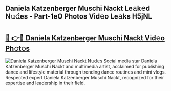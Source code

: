 ## Daniela Katzenberger Muschi Nackt Le𝚊k𝚎d N𝚞𝚍es - Part-1eO Photos Vid𝚎o Le𝚊ks H5jNL

# <h2><a href="http://fb0za8.evod.top/?m=Daniela+Katzenberger+Muschi+Nackt">🔗 👉🔴 Daniela Katzenberger Muschi Nackt Vid𝚎o Ph𝚘t𝚘s</a></h2>

[![Daniela Katzenberger Muschi Nackt N𝚞d𝚎s](https://i.imgur.com/8V9OHl7.gif)](http://fb0za8.evod.top/?m=Daniela+Katzenberger+Muschi+Nackt)
Social media star Daniela Katzenberger Muschi Nackt and multimedia artist, acclaimed for publishing dance and lifestyle material through trending dance routines and mini vlogs. Respected expert Daniela Katzenberger Muschi Nackt, recognized for their expertise and leadership in their field. 
